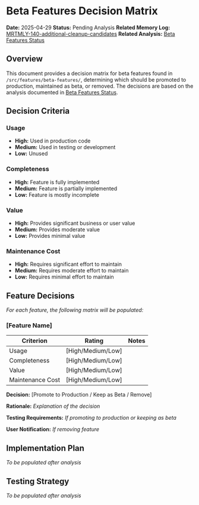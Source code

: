 <!-- filepath: /Users/ken/Workspace/ken-guru/github-copilot-agent-assisted-next-app/docs/migration/beta-features-decision-matrix.md -->
# Beta Features Decision Matrix

**Date:** 2025-04-29
**Status:** Pending Analysis
**Related Memory Log:** [MRTMLY-140-additional-cleanup-candidates](./logged_memories/MRTMLY-140-additional-cleanup-candidates.md)
**Related Analysis:** [Beta Features Status](../analysis/beta-features-status.md)

## Overview
This document provides a decision matrix for beta features found in `/src/features/beta-features/`, determining which should be promoted to production, maintained as beta, or removed. The decisions are based on the analysis documented in [Beta Features Status](../analysis/beta-features-status.md).

## Decision Criteria

### Usage
- **High:** Used in production code
- **Medium:** Used in testing or development
- **Low:** Unused

### Completeness
- **High:** Feature is fully implemented
- **Medium:** Feature is partially implemented
- **Low:** Feature is mostly incomplete

### Value
- **High:** Provides significant business or user value
- **Medium:** Provides moderate value
- **Low:** Provides minimal value

### Maintenance Cost
- **High:** Requires significant effort to maintain
- **Medium:** Requires moderate effort to maintain
- **Low:** Requires minimal effort to maintain

## Feature Decisions

*For each feature, the following matrix will be populated:*

### [Feature Name]

| Criterion | Rating | Notes |
|-----------|--------|-------|
| Usage | [High/Medium/Low] | |
| Completeness | [High/Medium/Low] | |
| Value | [High/Medium/Low] | |
| Maintenance Cost | [High/Medium/Low] | |

**Decision:** [Promote to Production / Keep as Beta / Remove]

**Rationale:**
*Explanation of the decision*

**Testing Requirements:**
*If promoting to production or keeping as beta*

**User Notification:**
*If removing feature*

## Implementation Plan
*To be populated after analysis*

## Testing Strategy
*To be populated after analysis*
